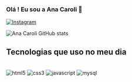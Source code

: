 ### Olá ! Eu sou a Ana Caroli 👋

[![Instagram](https://img.shields.io/badge/Instagram-E4405F?style=for-the-badge&logo=instagram&logoColor=white)](https://www.instagram.com/eu.andradecarol/)

![Ana Caroli GitHub stats](https://github-readme-stats.vercel.app/api?username=Ana-caroli&show_icons=true&theme=radical)

## Tecnologias que uso no meu dia

<div style="display: inline_block"><br/>
<img align ="center" alt="html5" src="https://img.shields.io/badge/HTML5-E34F26?style=for-the-badge&logo=html5&logoColor=white"/>
<img align ="center"alt="css3"src="https://img.shields.io/badge/CSS3-1572B6?style=for-the-badge&logo=css3&logoColor=white"/>
<img align ="center"alt="javascript"src="https://img.shields.io/badge/JavaScript-F7DF1E?style=for-the-badge&logo=javascript&logoColor=black"/>
<img align ="center"alt="mysql"src="https://img.shields.io/badge/MySQL-00000F?style=for-the-badge&logo=mysql&logoColor=white"/>
</div> <br/>
